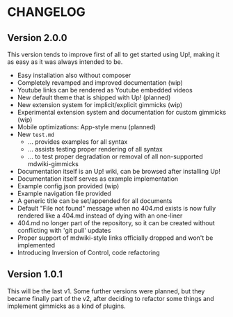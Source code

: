 CHANGELOG
=========

Version 2.0.0
-------------

This version tends to improve first of all to get started using Up!, making 
it as easy as it was always intended to be.

  * Easy installation also without composer
  * Completely revamped and improved documentation (wip)
  * Youtube links can be rendered as Youtube embedded videos
  * New default theme that is shipped with Up! (planned)
  * New extension system for implicit/explicit gimmicks (wip)
  * Experimental extension system and documentation for custom gimmicks (wip)
  * Mobile optimizations: App-style menu (planned)
  * New `test.md`
    * ... provides examples for all syntax
    * ... assists testing proper rendering of all syntax
    * ... to test proper degradation or removal of all non-supported mdwiki-gimmicks
  * Documentation itself is an Up! wiki, can be browsed after installing Up!
  * Documentation itself serves as example implementation
  * Example config.json provided (wip)
  * Example navigation file provided
  * A generic title can be set/appended for all documents
  * Default "File not found" message when no 404.md exists is now fully rendered like a 404.md instead of dying with an one-liner
  * 404.md no longer part of the repository, so it can be created without conflicting with 'git pull' updates
  * Proper support of mdwiki-style links officially dropped and won't be implemented
  * Introducing Inversion of Control, code refactoring

Version 1.0.1
-------------

This will be the last v1. Some further versions were planned, but they became
finally part of the v2, after deciding to refactor some things and implement 
gimmicks as a kind of plugins. 
